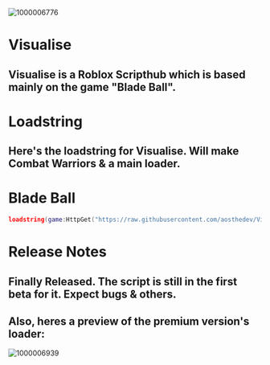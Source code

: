 ![1000006776](https://github.com/aosthedev/VisualiseProduct/assets/129870122/d90a7dec-c4e7-4e22-9754-dae7cde7cae2)

# Visualise 
## Visualise is a Roblox Scripthub which is based mainly on the game "Blade Ball".

# Loadstring
## Here's the loadstring for Visualise. Will make Combat Warriors & a main loader.

# Blade Ball
```lua
loadstring(game:HttpGet("https://raw.githubusercontent.com/aosthedev/VisualiseProduct/main/ThanksForUsing!/KeySystem/b-y-d-e-v-o-x-y/VisualiseBladeBall0.2.txt"))()
```

# Release Notes
## Finally Released. The script is still in the first beta for it. Expect bugs & others.
## Also, heres a preview of the premium version's loader:
![1000006939](https://github.com/aosthedev/VisualiseProduct/assets/129870122/57f7ed33-425e-4db0-8327-1fc80f5a3630)
